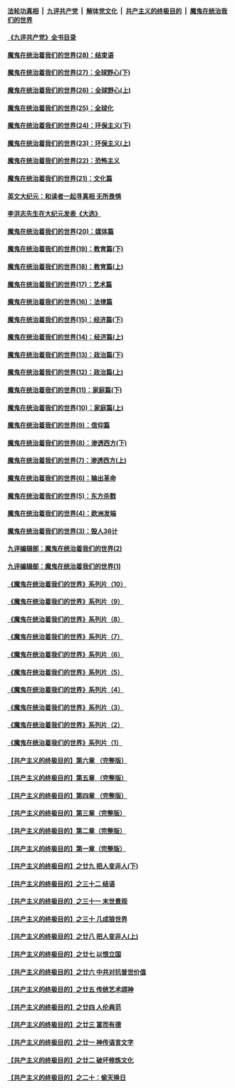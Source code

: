 ####  [法轮功真相](../../../../basic/blob/master/README.md?t=04211931) &nbsp;|&nbsp; [九评共产党](../../../../9ping.md/blob/master/README.md?t=04211931) &nbsp;|&nbsp; [解体党文化](../../../../jtdwh.md/blob/master/README.md?t=04211931)  &nbsp;|&nbsp; [共产主义的终极目的](../../../../gczydzjmd.md/blob/master/README.md?t=04211931) &nbsp;|&nbsp; [魔鬼在统治我们的世界](../../../../mgztzwmdsj.md/blob/master/README.md?t=04211931) 

#### [《九评共产党》全书目录](../pages/nsc422/n13708085.md?t=04211931) 

#### [魔鬼在统治着我们的世界(28)：结束语](../pages/nsc422/n10936246.md?t=04211931) 

#### [魔鬼在统治着我们的世界(27)：全球野心(下)](../pages/nsc422/n10928319.md?t=04211931) 

#### [魔鬼在统治着我们的世界(26)：全球野心(上)](../pages/nsc422/n10900318.md?t=04211931) 

#### [魔鬼在统治着我们的世界(25)：全球化](../pages/nsc422/n10788205.md?t=04211931) 

#### [魔鬼在统治着我们的世界(24)：环保主义(下)](../pages/nsc422/n10695307.md?t=04211931) 

#### [魔鬼在统治着我们的世界(23)：环保主义(上)](../pages/nsc422/n10688613.md?t=04211931) 

#### [魔鬼在统治着我们的世界(22)：恐怖主义](../pages/nsc422/n10614727.md?t=04211931) 

#### [魔鬼在统治着我们的世界(21)：文化篇](../pages/nsc422/n10597706.md?t=04211931) 

#### [英文大纪元：和读者一起寻真相 无所畏惧](../pages/nsc422/n12542027.md?t=04211931) 

#### [李洪志先生在大纪元发表《大选》](../pages/nsc422/n12534746.md?t=04211931) 

#### [魔鬼在统治着我们的世界(20)：媒体篇](../pages/nsc422/n10586579.md?t=04211931) 

#### [魔鬼在统治着我们的世界(19)：教育篇(下)](../pages/nsc422/n10564808.md?t=04211931) 

#### [魔鬼在统治着我们的世界(18)：教育篇(上)](../pages/nsc422/n10526970.md?t=04211931) 

#### [魔鬼在统治着我们的世界(17)：艺术篇](../pages/nsc422/n10499093.md?t=04211931) 

#### [魔鬼在统治着我们的世界(16)：法律篇](../pages/nsc422/n10485969.md?t=04211931) 

#### [魔鬼在统治着我们的世界(15)：经济篇(下)](../pages/nsc422/n10469975.md?t=04211931) 

#### [魔鬼在统治着我们的世界(14)：经济篇(上)](../pages/nsc422/n10457370.md?t=04211931) 

#### [魔鬼在统治着我们的世界(13)：政治篇(下)](../pages/nsc422/n10448270.md?t=04211931) 

#### [魔鬼在统治着我们的世界(12)：政治篇(上)](../pages/nsc422/n10444576.md?t=04211931) 

#### [魔鬼在统治着我们的世界(11)：家庭篇(下)](../pages/nsc422/n10440961.md?t=04211931) 

#### [魔鬼在统治着我们的世界(10)：家庭篇(上)](../pages/nsc422/n10435448.md?t=04211931) 

#### [魔鬼在统治着我们的世界(9)：信仰篇](../pages/nsc422/n10432159.md?t=04211931) 

#### [魔鬼在统治着我们的世界(8)：渗透西方(下)](../pages/nsc422/n10429603.md?t=04211931) 

#### [魔鬼在统治着我们的世界(7)：渗透西方(上)](../pages/nsc422/n10426013.md?t=04211931) 

#### [魔鬼在统治着我们的世界(6)：输出革命](../pages/nsc422/n10421536.md?t=04211931) 

#### [魔鬼在统治着我们的世界(5)：东方杀戮](../pages/nsc422/n10417707.md?t=04211931) 

#### [魔鬼在统治着我们的世界(4)：欧洲发端](../pages/nsc422/n10414890.md?t=04211931) 

#### [魔鬼在统治着我们的世界(3)：毁人36计](../pages/nsc422/n10411583.md?t=04211931) 

#### [九评编辑部：魔鬼在统治着我们的世界(2)](../pages/nsc422/n10410036.md?t=04211931) 

#### [九评编辑部：魔鬼在统治着我们的世界(1)](../pages/nsc422/n10406825.md?t=04211931) 

#### [《魔鬼在统治着我们的世界》系列片（10）](../pages/nsc422/n12292670.md?t=04211931) 

#### [《魔鬼在统治着我们的世界》系列片（9）](../pages/nsc422/n12290859.md?t=04211931) 

#### [《魔鬼在统治着我们的世界》系列片（8）](../pages/nsc422/n12287445.md?t=04211931) 

#### [《魔鬼在统治着我们的世界》系列片（7）](../pages/nsc422/n12283425.md?t=04211931) 

#### [《魔鬼在统治着我们的世界》系列片（6）](../pages/nsc422/n12282314.md?t=04211931) 

#### [《魔鬼在统治着我们的世界》系列片（5）](../pages/nsc422/n12281419.md?t=04211931) 

#### [《魔鬼在统治着我们的世界》系列片（4）](../pages/nsc422/n12274024.md?t=04211931) 

#### [《魔鬼在统治着我们的世界》系列片（3）](../pages/nsc422/n12271322.md?t=04211931) 

#### [《魔鬼在统治着我们的世界》系列片（2）](../pages/nsc422/n12269049.md?t=04211931) 

#### [《魔鬼在统治着我们的世界》系列片（1）](../pages/nsc422/n12267575.md?t=04211931) 

#### [【共产主义的终极目的】第六章 （完整版）](../pages/nsc422/n11428913.md?t=04211931) 

#### [【共产主义的终极目的】第五章 （完整版）](../pages/nsc422/n11428912.md?t=04211931) 

#### [【共产主义的终极目的】第四章 （完整版）](../pages/nsc422/n11428907.md?t=04211931) 

#### [【共产主义的终极目的】第三章（完整版）](../pages/nsc422/n11428848.md?t=04211931) 

#### [【共产主义的终极目的】第二章（完整版）](../pages/nsc422/n11428831.md?t=04211931) 

#### [【共产主义的终极目的】第一章（完整版）](../pages/nsc422/n11417651.md?t=04211931) 

#### [【共产主义的终极目的】之廿九 把人变非人(下)](../pages/nsc422/n11344140.md?t=04211931) 

#### [【共产主义的终极目的】之三十二 结语](../pages/nsc422/n11360535.md?t=04211931) 

#### [【共产主义的终极目的】之三十一 末世景观](../pages/nsc422/n11351129.md?t=04211931) 

#### [【共产主义的终极目的】之三十 几成狼世界](../pages/nsc422/n11348280.md?t=04211931) 

#### [【共产主义的终极目的】之廿八 把人变非人(上)](../pages/nsc422/n11340492.md?t=04211931) 

#### [【共产主义的终极目的】之廿七 以恨立国](../pages/nsc422/n11336944.md?t=04211931) 

#### [【共产主义的终极目的】之廿六 中共对抗普世价值](../pages/nsc422/n11324785.md?t=04211931) 

#### [【共产主义的终极目的】之廿五 传统艺术颂神](../pages/nsc422/n11296396.md?t=04211931) 

#### [【共产主义的终极目的】之廿四 人伦典范](../pages/nsc422/n11296397.md?t=04211931) 

#### [【共产主义的终极目的】之廿三 富而有德](../pages/nsc422/n11283598.md?t=04211931) 

#### [【共产主义的终极目的】之廿一 神传语言文字](../pages/nsc422/n11263265.md?t=04211931) 

#### [【共产主义的终极目的】之廿二 破坏修炼文化](../pages/nsc422/n11245728.md?t=04211931) 

#### [【共产主义的终极目的】之二十：偷天换日](../pages/nsc422/n11238846.md?t=04211931) 

